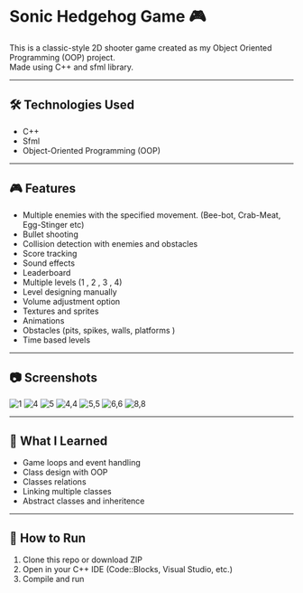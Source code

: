 # Sonic Hedgehog Game 🎮

This is a classic-style 2D shooter game created as my Object Oriented Programming (OOP) project.  
Made using C++ and sfml library.

---

## 🛠️ Technologies Used
- C++
- Sfml 
- Object-Oriented Programming (OOP)

---

## 🎮 Features
- Multiple enemies with the specified movement. (Bee-bot, Crab-Meat, Egg-Stinger etc) 
- Bullet shooting
- Collision detection with enemies and obstacles
- Score tracking
- Sound effects
- Leaderboard
- Multiple levels (1 , 2 , 3 , 4)
- Level designing manually
- Volume adjustment option
- Textures and sprites
- Animations
- Obstacles (pits, spikes, walls, platforms )
- Time based levels
---

## 📷 Screenshots
![1](https://github.com/user-attachments/assets/44813cbb-0e8e-4577-88d6-bb9130f6f9ba)
![4](https://github.com/user-attachments/assets/bab37aea-8437-4707-9ddf-0810ce366cc9)
![5](https://github.com/user-attachments/assets/ba4eb958-5638-4283-b5ba-5b304d07facc)
![4,4](https://github.com/user-attachments/assets/2e6d3a8f-df41-4573-b369-3c67b4dc7f2f)
![5,5](https://github.com/user-attachments/assets/dd8f3656-bd77-407c-aa65-28634009e7c7)
![6,6](https://github.com/user-attachments/assets/8be298bb-48a3-4e54-8b8d-02d6eddf3cb5)
![8,8](https://github.com/user-attachments/assets/e35b6c22-8612-40ab-96f5-ba768692a6fe)



---

## 🧠 What I Learned
- Game loops and event handling
- Class design with OOP
- Classes relations
- Linking multiple classes
- Abstract classes and inheritence

---

## 📂 How to Run
1. Clone this repo or download ZIP
2. Open in your C++ IDE (Code::Blocks, Visual Studio, etc.)
3. Compile and run
